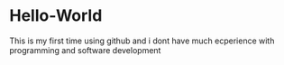 # Hello-World 
This is my first time using github and i dont have much ecperience with programming and software development 
